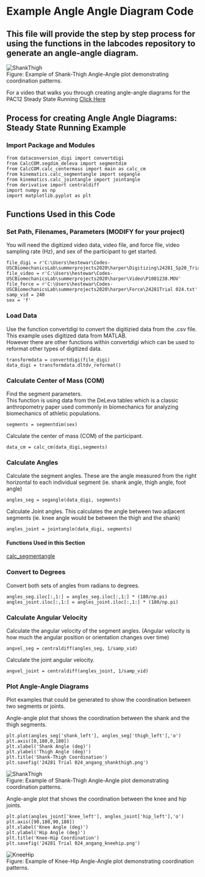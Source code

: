 # Example Angle Angle Diagram Code
## This file will provide the step by step process for using the functions in the labcodes repository to generate an angle-angle diagram.

![ShankThigh](https://github.com/USCBiomechanicsLab/labcodes/blob/master/DocMaterials/angang_shankthigh.png)  
Figure: Example of Shank-Thigh Angle-Angle plot demonstrating coordination patterns.

For a video that walks you through creating angle-angle diagrams for the PAC12 Steady State Running 
[Click Here](https://drive.google.com/drive/u/0/folders/1bKA8pVp695KqJMAeGPvVXo6gOT0loFao)

## Process for creating Angle Angle Diagrams: Steady State Running Example

### Import Package and Modules

```
from dataconversion_digi import convertdigi
from CalcCOM.segdim_deleva import segmentdim
from CalcCOM.calc_centermass import main as calc_cm
from kinematics.calc_segmentangle import segangle
from kinematics.calc_jointangle import jointangle
from derivative import centraldiff
import numpy as np
import matplotlib.pyplot as plt
```

## Functions Used in this Code

### Set Path, Filenames, Parameters (MODIFY for your project)  
You will need the digitized video data, video file, and force file, video sampling rate (Hz), and sex of the participant to get started.

```
file_digi = r'C:\Users\hestewar\Codes-USCBiomechanicsLab\summerprojects2020\harper\Digitizing\24281_Sp20_Trial24xypts.csv'
file_video = r'C:\Users\hestewar\Codes-USCBiomechanicsLab\summerprojects2020\harper\Video\P1001238.MOV'
file_force = r'C:\Users\hestewar\Codes-USCBiomechanicsLab\summerprojects2020\harper\Force\24281Trial 024.txt'
samp_vid = 240
sex = 'f'
```

### Load Data
Use the function convertdigi to convert the digitizied data from the .csv file. This example uses digitized data from MATLAB.  
However there are other functions within convertdigi which can be used to reformat other types of digitized data.

```
transformdata = convertdigi(file_digi)
data_digi = transformdata.dltdv_reformat()
```

### Calculate Center of Mass (COM)

Find the segment parameters.  
This function is using data from the DeLeva tables which is a classic anthropometry paper used commonly in biomechanics for analyzing biomechanics of athletic populations.

```
segments = segmentdim(sex)
```

Calculate the center of mass (COM) of the participant.

```
data_cm = calc_cm(data_digi,segments)
```

### Calculate Angles

Calculate the segment angles.
These are the angle measured from the right horizontal to each individual segment (ie. shank angle, thigh angle, foot angle)
```
angles_seg = segangle(data_digi, segments)
```

Calculate Joint angles. 
This calculates the angle between two adjacent segments (ie. knee angle would be between the thigh and the shank)

```
angles_joint = jointangle(data_digi, segments)
```

#### Functions Used in this Section
[calc_segmentangle](https://github.com/USCBiomechanicsLab/labcodes/blob/master/kinematics/README.md#function-calc_segmentangle)

### Convert to Degrees

Convert both sets of angles from radians to degrees. 
```
angles_seg.iloc[:,1:] = angles_seg.iloc[:,1:] * (180/np.pi)
angles_joint.iloc[:,1:] = angles_joint.iloc[:,1:] * (180/np.pi)
```

### Calculate Angular Velocity

Calculate the angular velocity of the segment angles. (Angular velocity is how much the angular position or orientation changes over time)
```
angvel_seg = centraldiff(angles_seg, 1/samp_vid)
```

Calculate the joint angular velocity.
```
angvel_joint = centraldiff(angles_joint, 1/samp_vid)
```

### Plot Angle-Angle Diagrams
Plot examples that could be generated to show the coordination between two segments or joints. 

Angle-angle plot that shows the coordination between the shank and the thigh segments. 
```
plt.plot(angles_seg['shank_left'], angles_seg['thigh_left'],'o')
plt.axis([0,180,0,180])
plt.xlabel('Shank Angle (deg)')
plt.ylabel('Thigh Angle (deg)')
plt.title('Shank-Thigh Coordination')
plt.savefig('24281 Trial 024_angang_shankthigh.png')
```
![ShankThigh](https://github.com/USCBiomechanicsLab/labcodes/blob/master/DocMaterials/angang_shankthigh.png)  
Figure: Example of Shank-Thigh Angle-Angle plot demonstrating coordination patterns.

Angle-angle plot that shows the coordination between the knee and hip joints.
```
plt.plot(angles_joint['knee_left'], angles_joint['hip_left'],'o')
plt.axis([90,180,90,180])
plt.xlabel('Knee Angle (deg)')
plt.ylabel('Hip Angle (deg)')
plt.title('Knee-Hip Coordination')
plt.savefig('24281 Trial 024_angang_kneehip.png')
```

![KneeHip](https://github.com/USCBiomechanicsLab/labcodes/blob/master/DocMaterials/angang_kneehip.png)  
Figure: Example of Knee-Hip Angle-Angle plot demonstrating coordination patterns.


